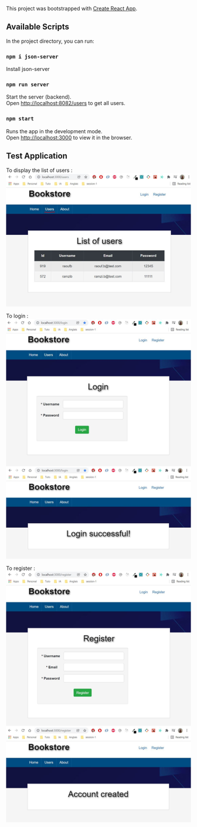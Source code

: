 This project was bootstrapped with [Create React App](https://github.com/facebook/create-react-app).

## Available Scripts

In the project directory, you can run:

### `npm i json-server`
Install json-server 

### `npm run server`

Start the server (backend).<br>
Open [http://localhost:8082/users](http://localhost:8082/users) to get all users.

### `npm start`

Runs the app in the development mode.<br>
Open [http://localhost:3000](http://localhost:3000) to view it in the browser.

## Test Application

To display the list of users :
![users](./assets/users.JPG)

To login :
![login](./assets/login.JPG)
![login-success](./assets/login-success.JPG)

To register :
![register](./assets/register.JPG)
![register-success](./assets/register-success.JPG)